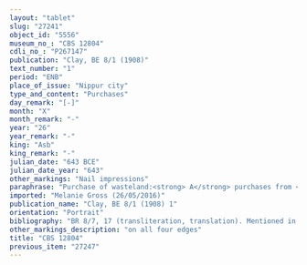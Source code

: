 ```yaml
---
layout: "tablet"
slug: "27241"
object_id: "5556"
museum_no_: "CBS 12804"
cdli_no_: "P267147"
publication: "Clay, BE 8/1 (1908)"
text_number: "1"
period: "ENB"
place_of_issue: "Nippur city"
type_and_content: "Purchases"
day_remark: "[-]"
month: "X"
month_remark: "-"
year: "26"
year_remark: "-"
king: "Asb"
king_remark: "-"
julian_date: "643 BCE"
julian_date_year: "643"
other_markings: "Nail impressions"
paraphrase: "Purchase of wasteland:<strong> A</strong> purchases from <strong>B</strong> wasteland (<em>eqlu </em><em>ki&scaron;ubb&ucirc;</em>), for [x] minas and 15 shekels of silver, including silver for [x] kor of barley for the seller&rsquo;s fingernail impression. The plot is located in the district (<em>erṣetu</em>) of the Gate of LUGAL.GU(D).SI.S&Aacute; inside of GIR.GI.LUM.KI (= Nippur?). Its upper side (in the north) borders on a property of the buyer <strong>A</strong> and on a house of <strong>C<sub>1</sub></strong> and its lower side (in the south) on the property of <strong>C<sub>2</sub></strong>. Its upper front (in the east) borders on the property of <strong>C<sub>3</sub></strong> and its lower front (in the west) on another property of the buyer. Its upper side measures 34 cubits (17 m), its lower side 30 cubits (15 m), its upper front 32 cubits (16 m) and its lower front 21(?) cubits (10.5 m). 11+ witnesses (including <strong>C<sub>3</sub></strong>) and the scribe, also defined as sealer of the tablet (<em>kānik ṭuppi</em>). Instead of a seal impression (<em>kunukku</em>), fingernail impression (<em>ṣupru</em>) of the seller.<br /> &nbsp;<br /> <strong>A</strong> = Aplāya//&Scaron;umāya; <strong>B </strong>= Nergal-uballiṭ//Hayānu; <strong>C<sub>1</sub></strong> = Nergal-uballiṭ//Nab&ucirc;-ahu-[&hellip;]; <strong>C<sub>2</sub></strong> = &Scaron;umu-ibni//[&hellip;]; <strong>C<sub>3</sub></strong> = Ninurta-a&scaron;arēdu//Zabū&scaron;u; Scribe = Bēl-[&hellip;]//Rā&scaron;i-ili<br /> &nbsp;"
imported: "Melanie Gross (26/05/2016)"
publication_name: "Clay, BE 8/1 (1908) 1"
orientation: "Portrait"
bibliography: "BR 8/7, 17 (transliteration, translation). Mentioned in Nielsen 2011: 224, fn. 4. "
other_markings_description: "on all four edges"
title: "CBS 12804"
previous_item: "27247"
---
```

